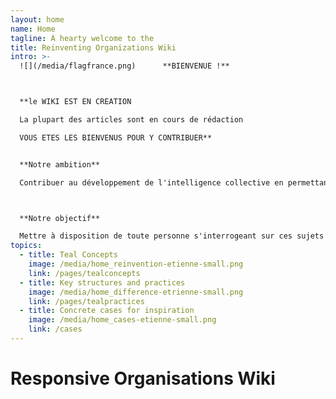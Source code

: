 ```yaml
---
layout: home
name: Home
tagline: A hearty welcome to the
title: Reinventing Organizations Wiki
intro: >-
  ![](/media/flagfrance.png)      **BIENVENUE !**



  **le WIKI EST EN CREATION

  La plupart des articles sont en cours de rédaction

  VOUS ETES LES BIENVENUS POUR Y CONTRIBUER**


  **Notre ambition**

  Contribuer au développement de l'intelligence collective en permettant à tous ceux qui s'y intéressent de s'informer et de comprendre comment des groupes humains (entreprises, organisations à but non lucratif, administration, écoles...)  peuvent fonctionner de façon innovante, en combinant efficacité de l'organisation et motivation de ses membres. 



  **Notre objectif**

  Mettre à disposition de toute personne s'interrogeant sur ces sujets et sur les nouvelles formes d'organisation émergentes ("Teal orgs", "Entreprises libérées"..) une information neutre, factuelle, actualisée et classée par thèmes.
topics:
  - title: Teal Concepts
    image: /media/home_reinvention-etienne-small.png
    link: /pages/tealconcepts
  - title: Key structures and practices
    image: /media/home_difference-etrienne-small.png
    link: /pages/tealpractices
  - title: Concrete cases for inspiration
    image: /media/home_cases-etienne-small.png
    link: /cases
---
```


# Responsive Organisations Wiki
